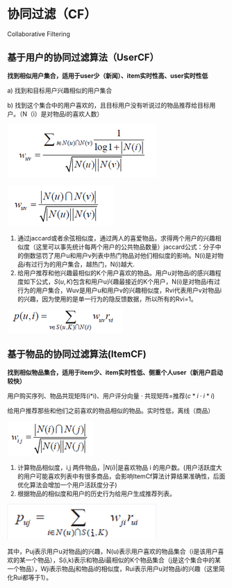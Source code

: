 # 协同过滤（CF）

Collaborative Filtering



## 基于用户的协同过滤算法（UserCF）

**找到相似用户集合，适用于user少（新闻）、item实时性高、user实时性低**

a) 找到和目标用户兴趣相似的用户集合

b) 找到这个集合中的用户喜欢的，且目标用户没有听说过的物品推荐给目标用户。（N（i）是对物品i的喜欢人数）

![wuv](协同过滤.assets/918077-20181103141552306-1279325614.png)

![wuv2](协同过滤.assets/918077-20181103141552897-913639961.png)

1. 通过jaccard或者余弦相似度，通过两人的喜爱物品，求得两个用户的兴趣相似度（这里可以事先统计每两个用户的公共物品数量）jaccard公式：分子中的倒数惩罚了用户u和用户v列表中热门物品对他们相似度的影响。N(i)是对物品i有过行为的用户集合，越热门，N(i)越大.
2. 给用户推荐和他兴趣最相似的K个用户喜欢的物品。用户u对物品i的感兴趣程度如下公式，$S(u, K)$包含和用户u兴趣最接近的K个用户，N(i)是对物品i有过行为的用户集合，Wuv是用户u和用户v的兴趣相似度，Rvi代表用户v对物品i的兴趣，因为使用的是单一行为的隐反馈数据，所以所有的Rvi=1。

![PUI](协同过滤.assets/918077-20181103141555690-125781261-1581425522944.png)

## 基于物品的协同过滤算法(ItemCF)

**找到相似物品集合，适用于item少、item实时性低、侧重个人user（新用户启动较快）**

用户购买序列、物品共现矩阵(i\*i)、用户评分向量 $\cdot$ 共现矩阵=推荐($c*i \cdot i*i$) 

给用户推荐那些和他们之前喜欢的物品相似的物品。实时性低，离线（商品）

![wij](协同过滤.assets/918077-20181103135142035-118951669.png)

1. 计算物品相似度，i,j 两件物品，$|N(i)|$是喜欢物品 i 的用户数。(用户活跃度大的用户可能喜欢列表中有很多商品，会影响ItemCf算法计算结果准确性，后面优化算法会增加一个用户活跃度分子)
2. 根据物品的相似度和用户的历史行为给用户生成推荐列表。

![clip_image019](协同过滤.assets/918077-20181103141603460-621425638.png)

其中，Puj表示用户u对物品j的兴趣，N(u)表示用户喜欢的物品集合（i是该用户喜欢的某一个物品），S(i,k)表示和物品i最相似的K个物品集合（j是这个集合中的某一个物品），Wji表示物品j和物品i的相似度，Rui表示用户u对物品i的兴趣（这里简化Rui都等于1）。









